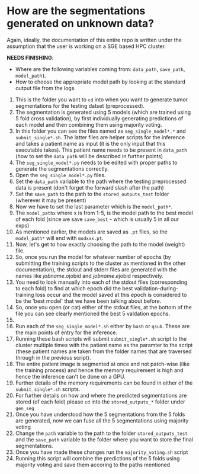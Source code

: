 # How are the segmentations generated on unknown data?
Again, ideally, the documentation of this entire repo is written under the assumption that the user is working on a SGE based HPC cluster.

**NEEDS FINISHING**: 
- Where are the following variables coming from: `data_path`, `save_path`, `model_path1`.
- How to choose the appropriate model path by looking at the standard output file from the logs.

1. This is the folder you want to `cd` into when you want to generate tumor segmentations for the testing datset (preprocessed).
2. The segmentation is generated using 5 models (which are trained using 5 fold cross validation), by first individually generating predictions of each model and then combining them using majority voting.
3. In this folder you can see the files named as `seg_single_model*.*` and `submit_single*.sh`. The latter files are helper scripts for the inference and takes a patient name as input (it is the only input that this executable takes). This patient name needs to be present in `data_path` (how to set the `data_path` will be described in further points)
4. The `seg_single_model*.py` needs to be edited with proper paths to generate the segmentations correctly.
5. Open the `seg_single_model*.py` files.
6. Set the `data_path` variable to the path where the testing preprocessed data is present (don't forget the forward slash after the path)
7. Set the `save_path` to the path to the `stored_outputs_test` folder (wherever it may be present)
8. Now we have to set the last parameter which is the `model_path*`.
9. The `model_pathx` where x is from 1-5, is the model path to the best model of each fold (since we save `save_best` - which is usually 5 in all our exps)
10. As mentioned earlier, the models are saved as `.pt` files, so the `model_path*` will end with `modxxx.pt`.
11. Now, let's get to how exactly choosing the path to the model (weight) file. 
12. So, once you run the model for whatever number of epochs (by submitting the training scripts to the cluster as mentioned in the other documentation), the stdout and stderr files are generated with the names like $jobname.o$jobid and $jobname.e$jobid respectively.
13. You need to look manually into each of the stdout files (corresponding to each fold) to find at which epoch did the best validation-during-training loss occur and the model saved at this epoch is considered to be the 'best model' that we have been talking about before.
14. So, once you open (or cat) either of the stdout files, at the bottom of the file you can see clearly mentioned the best 5 valdation epochs. 
15.
5. Run each of the `seg_single_model*.sh` either by `bash` or `qsub`. These are the main points of entry for the inference. 
6. Running these bash scripts will submit `submit_single*.sh` script to the cluster multiple times with the patient name as the paramter to the script (these patient names are taken from the folder names that are traversed through in the previous script).
7. The entire patient image is segmented at once and not patch-wise (like the training process) and hence the memory requirement is high and hence the inference can't be done on a GPU.
8. Further details of the memory requirements can be found in either of the `submit_single*.sh` scripts.
9. For further details on how and where the predicted segmentations are stored (of each fold) please `cd` into the `stored_outputs_*` folder under `gen_seg`
10. Once you have understood how the 5 segmentations from the 5 folds are generated, now we can fuse all the 5 segmentations using majority voting 
11. Change the `path` variable to the path to the folder `stored_outputs_test` and the `save_path` variable to the folder where you want to store the final segmentations.
12. Once you have made these changes run the `majority_voting.sh` script 
13. Running this script will combine the predictions of the 5 folds using majority voting and save them accoring to the paths mentioned 
